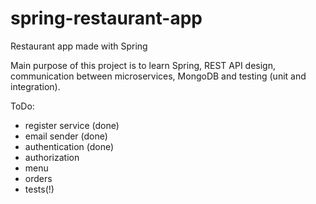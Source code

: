 # spring-restaurant-app
Restaurant app made with Spring

Main purpose of this project is to learn Spring, REST API design, communication between microservices, MongoDB and testing (unit and integration).

ToDo:
- register service (done)
- email sender (done)
- authentication (done)
- authorization
- menu
- orders
- tests(!)
